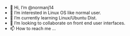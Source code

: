- 👋 Hi, I’m @normanj14
- 👀 I’m interested in Linux OS like normal user.
- 🌱 I’m currently learning Linux/Ubuntu Dist.
- 💞️ I’m looking to collaborate on front end user interfaces.
- 📫 How to reach me ...

<!---
normanj14/normanj14 is a ✨ special ✨ repository because its `README.md` (this file) appears on your GitHub profile.
You can click the Preview link to take a look at your changes.
--->
